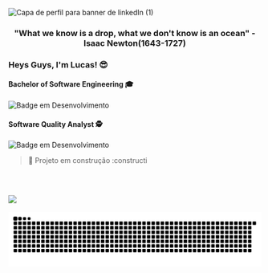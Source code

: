 ![Capa de perfil para banner de linkedIn (1)](https://user-images.githubusercontent.com/84003586/195234002-a02ca115-b3ed-486e-a37a-49ea0855f68c.png)



<h3 align="center"><b>"What we know is a drop, what we don't know is an ocean" - Isaac Newton(1643-1727) </b></h3>

### <p>Heys Guys, I'm Lucas! &#x1F60E;</p>
#### <p>Bachelor of Software Engineering &#x1F393;</p>  
![Badge em Desenvolvimento](http://img.shields.io/static/v1?label=STATUS&message=%20STUDYING-50%&color=BLUE&style=for-the-badge)

#### <p>Software Quality Analyst &#128373;</p> 
![Badge em Desenvolvimento](https://img.shields.io/badge/EXPERIENCE-1.6%20YEARS-blue)

> :construction: Projeto em construção :constructi

<div>

</div>

<div style="display: inline_block"><br>
 
</div>
  
##
  
<div>
  <a href="https://www.linkedin.com/in/lrodrigues21/" target="_blank"><img src="https://img.shields.io/badge/-LinkedIn-%230077B5?style=for-the-badge&logo=linkedin&logoColor=white" target="_blank"></a> 
</div>

 ![Snake animation](https://github.com/marquescauee/marquescauee/blob/output/github-contribution-grid-snake.svg)
